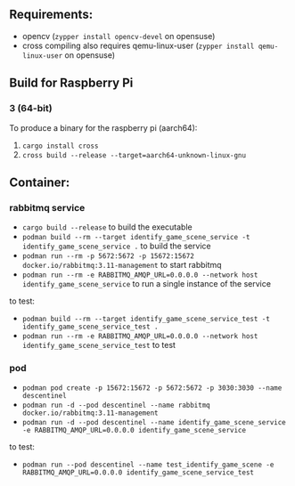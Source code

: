 ## Requirements:

- opencv (`zypper install opencv-devel` on opensuse)
- cross compiling also requires qemu-linux-user (`zypper install qemu-linux-user` on opensuse)

## Build for Raspberry Pi
### 3 (64-bit)
 To produce a binary for the raspberry pi (aarch64):
  1. `cargo install cross`
  2. `cross build --release --target=aarch64-unknown-linux-gnu` 

## Container:

### rabbitmq service

- `cargo build --release` to build the executable
- `podman build --rm --target identify_game_scene_service -t identify_game_scene_service .` to build the service
- `podman run --rm -p 5672:5672 -p 15672:15672 docker.io/rabbitmq:3.11-management` to start rabbitmq
- `podman run --rm -e RABBITMQ_AMQP_URL=0.0.0.0 --network host identify_game_scene_service` to run a single instance of the service

to test:
- `podman build --rm --target identify_game_scene_service_test -t identify_game_scene_service_test .`
- `podman run --rm -e RABBITMQ_AMQP_URL=0.0.0.0 --network host identify_game_scene_service_test` to test

### pod
- `podman pod create -p 15672:15672 -p 5672:5672 -p 3030:3030 --name descentinel`
- `podman run -d --pod descentinel --name rabbitmq docker.io/rabbitmq:3.11-management`
- `podman run -d --pod descentinel --name identify_game_scene_service -e RABBITMQ_AMQP_URL=0.0.0.0 identify_game_scene_service`

to test:
- `podman run --pod descentinel --name test_identify_game_scene -e RABBITMQ_AMQP_URL=0.0.0.0 identify_game_scene_service_test`